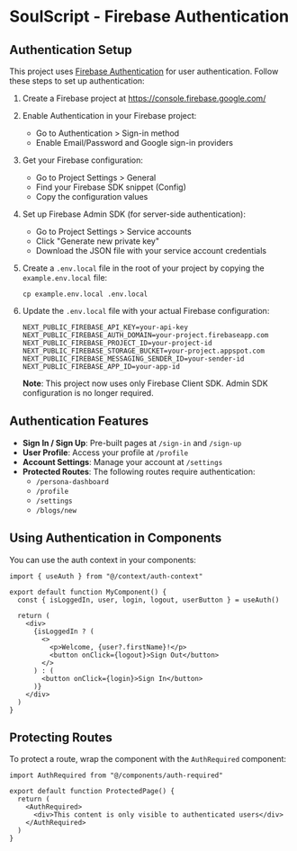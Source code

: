 # SoulScript - Firebase Authentication

## Authentication Setup

This project uses [Firebase Authentication](https://firebase.google.com/docs/auth) for user authentication. Follow these steps to set up authentication:

1. Create a Firebase project at https://console.firebase.google.com/
2. Enable Authentication in your Firebase project:
   - Go to Authentication > Sign-in method
   - Enable Email/Password and Google sign-in providers
3. Get your Firebase configuration:
   - Go to Project Settings > General
   - Find your Firebase SDK snippet (Config)
   - Copy the configuration values

4. Set up Firebase Admin SDK (for server-side authentication):
   - Go to Project Settings > Service accounts
   - Click "Generate new private key" 
   - Download the JSON file with your service account credentials

5. Create a `.env.local` file in the root of your project by copying the `example.env.local` file:
   ```
   cp example.env.local .env.local
   ```

6. Update the `.env.local` file with your actual Firebase configuration:
   ```
   NEXT_PUBLIC_FIREBASE_API_KEY=your-api-key
   NEXT_PUBLIC_FIREBASE_AUTH_DOMAIN=your-project.firebaseapp.com
   NEXT_PUBLIC_FIREBASE_PROJECT_ID=your-project-id
   NEXT_PUBLIC_FIREBASE_STORAGE_BUCKET=your-project.appspot.com
   NEXT_PUBLIC_FIREBASE_MESSAGING_SENDER_ID=your-sender-id
   NEXT_PUBLIC_FIREBASE_APP_ID=your-app-id
   ```

   **Note**: This project now uses only Firebase Client SDK. Admin SDK configuration is no longer required.

## Authentication Features

- **Sign In / Sign Up**: Pre-built pages at `/sign-in` and `/sign-up`
- **User Profile**: Access your profile at `/profile`
- **Account Settings**: Manage your account at `/settings`
- **Protected Routes**: The following routes require authentication:
  - `/persona-dashboard`
  - `/profile`
  - `/settings`
  - `/blogs/new`

## Using Authentication in Components

You can use the auth context in your components:

```tsx
import { useAuth } from "@/context/auth-context"

export default function MyComponent() {
  const { isLoggedIn, user, login, logout, userButton } = useAuth()
  
  return (
    <div>
      {isLoggedIn ? (
        <>
          <p>Welcome, {user?.firstName}!</p>
          <button onClick={logout}>Sign Out</button>
        </>
      ) : (
        <button onClick={login}>Sign In</button>
      )}
    </div>
  )
}
```

## Protecting Routes

To protect a route, wrap the component with the `AuthRequired` component:

```tsx
import AuthRequired from "@/components/auth-required"

export default function ProtectedPage() {
  return (
    <AuthRequired>
      <div>This content is only visible to authenticated users</div>
    </AuthRequired>
  )
}
```
